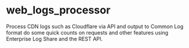 # web_logs_processor
Process CDN logs such as Cloudflare via API and output to Common Log format do some quick counts on requests and other features using Enterprise Log Share and the REST API.
